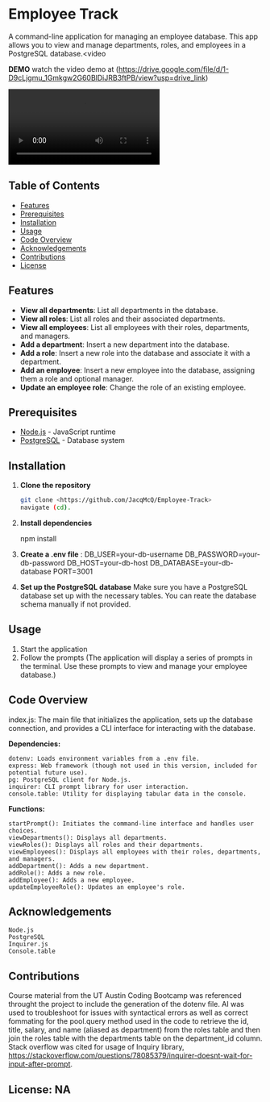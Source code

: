 # Employee Track

A command-line application for managing an employee database. This app allows you to view and manage departments, roles, and employees in a PostgreSQL database.<video 

**DEMO**
watch the video demo at (https://drive.google.com/file/d/1-D9cLjgmu_1Gmkgw2G60BlDiJRB3ftPB/view?usp=drive_link)


<video controls src="assests/Employee-track-demo.mp4" title="Title"></video>
## Table of Contents

- [Features](#Features)
- [Prerequisites](#prerequisites)
- [Installation](#installation)
- [Usage](#usage)
- [Code Overview](#code-overview)
- [Acknowledgements](#acknowledgements)
- [Contributions](#contributions)
- [License](#license)



## Features

- **View all departments**: List all departments in the database.
- **View all roles**: List all roles and their associated departments.
- **View all employees**: List all employees with their roles, departments, and managers.
- **Add a department**: Insert a new department into the database.
- **Add a role**: Insert a new role into the database and associate it with a department.
- **Add an employee**: Insert a new employee into the database, assigning them a role and optional manager.
- **Update an employee role**: Change the role of an existing employee.

## Prerequisites

- [Node.js](https://nodejs.org/) - JavaScript runtime
- [PostgreSQL](https://www.postgresql.org/) - Database system

## Installation

1. **Clone the repository**

   ```bash
   git clone <https://github.com/JacqMcQ/Employee-Track>
   navigate (cd).

2. **Install dependencies**

    npm install

3. **Create a .env file**
    :
    DB_USER=your-db-username
    DB_PASSWORD=your-db-password
    DB_HOST=your-db-host
    DB_DATABASE=your-db-database
    PORT=3001

4. **Set up the PostgreSQL database**
    Make sure you have a PostgreSQL database set up with the necessary tables. You can reate the database schema manually if not provided.

## Usage
1. Start the application
2. Follow the prompts (The application will display a series of prompts in the terminal. Use these prompts to view and manage your employee database.)

## Code Overview

index.js: The main file that initializes the application, sets up the database connection, and provides a CLI interface for interacting with the database.

**Dependencies:**

    dotenv: Loads environment variables from a .env file.
    express: Web framework (though not used in this version, included for potential future use).
    pg: PostgreSQL client for Node.js.
    inquirer: CLI prompt library for user interaction.
    console.table: Utility for displaying tabular data in the console.

**Functions:**

    startPrompt(): Initiates the command-line interface and handles user choices.
    viewDepartments(): Displays all departments.
    viewRoles(): Displays all roles and their departments.
    viewEmployees(): Displays all employees with their roles, departments, and managers.
    addDepartment(): Adds a new department.
    addRole(): Adds a new role.
    addEmployee(): Adds a new employee.
    updateEmployeeRole(): Updates an employee's role.

## Acknowledgements
    Node.js
    PostgreSQL
    Inquirer.js
    Console.table

## Contributions

Course material from the UT Austin Coding Bootcamp was referenced throught the project to include the generation of the dotenv file. AI was used to troubleshoot for issues with syntactical errors as well as correct fommating for the pool.query method used in the code to retrieve the id, title, salary, and name (aliased as department) from the roles table and then join the roles table with the departments table on the department_id column. Stack overflow was cited for usage of Inquiry library,  https://stackoverflow.com/questions/78085379/inquirer-doesnt-wait-for-input-after-prompt.

## License: NA